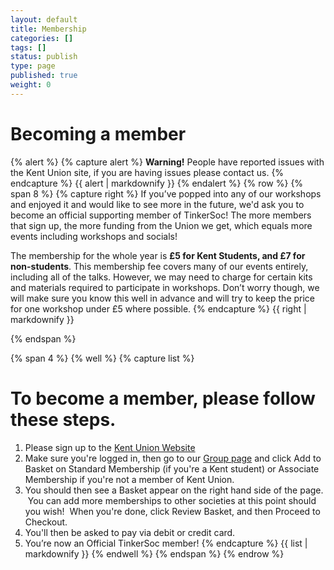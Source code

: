 ```yaml
---
layout: default 
title: Membership
categories: []
tags: []
status: publish
type: page
published: true
weight: 0
---
```

# Becoming a member #

{% alert %} {% capture alert %} **Warning!** People have reported issues with the Kent Union site, if you are having issues please contact us.  {% endcapture %} {{ alert | markdownify }} {% endalert %} 
{% row %}
{% span 8 %}
{% capture right %}
If you’ve popped into any of our workshops and enjoyed it and would like to see more in the future, we'd ask you to become an official supporting member of TinkerSoc! The more members that sign up, the more funding from the Union we get, which equals more events including workshops and socials!

The membership for the whole year is **£5 for Kent Students, and £7 for non-students**. This membership fee covers many of our events entirely, including all of the talks. However, we may need to charge for certain kits and materials required to participate in workshops. Don’t worry though, we will make sure you know this well in advance and will try to keep the price for one workshop under £5 where possible.
{% endcapture %}
{{ right | markdownify }}

{% endspan %}

{% span 4 %}
{% well %}
{% capture list %}
# To become a member, please follow these steps. #

1. Please sign up to the [Kent Union Website](http://www.kentunion.co.uk)
2. Make sure you're logged in, then go to our [Group page](http://www.kentunion.co.uk/organisation/TinkerSoc) and click Add to Basket on Standard Membership (if you're a Kent student) or Associate Membership if you're not a member of Kent Union.
3. You should then see a Basket appear on the right hand side of the page.  You can add more memberships to other societies at this point should you wish!  When you're done, click Review Basket, and then Proceed to Checkout.
4. You'll then be asked to pay via debit or credit card.
5. You’re now an Official TinkerSoc member!
{% endcapture %}
{{ list | markdownify }}
{% endwell %}
{% endspan %}
{% endrow %}
